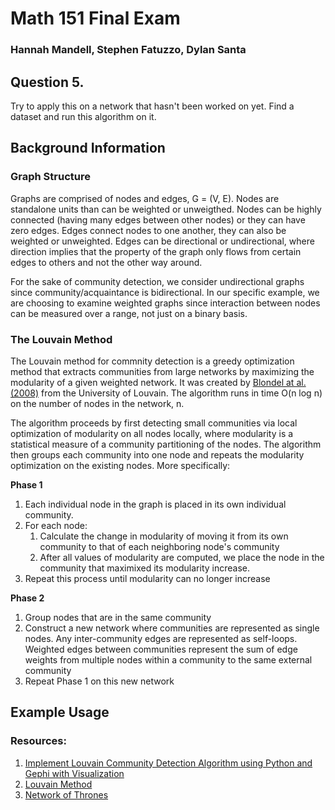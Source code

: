 # Math 151 Final Exam
### Hannah Mandell, Stephen Fatuzzo, Dylan Santa

## Question 5. 

Try to apply this on a network that hasn't been worked on yet. 
Find a dataset and run this algorithm on it.

## Background Information

### Graph Structure

Graphs are comprised of nodes and edges, G = (V, E). Nodes are standalone units than can be weighted or unweigthed. Nodes can be highly connected (having many edges between other nodes) or they can have zero edges. Edges connect nodes to one another, they can also be weighted or unweighted. Edges can be directional or undirectional, where direction implies that the property of the graph only flows from certain edges to others and not the other way around.

For the sake of community detection, we consider undirectional graphs since community/acquaintance is bidirectional. In our specific example, we are choosing to examine weighted graphs since interaction between nodes can be measured over a range, not just on a binary basis.

### The Louvain Method

The Louvain method for commnity detection is a greedy optimization method that extracts communities from large networks by maximizing the modularity of a given weighted network. It was created by [Blondel at al. (2008)](https://arxiv.org/pdf/0803.0476.pdf) from the University of Louvain. The algorithm runs in time O(n log n) on the number of nodes in the network, n. 

The algorithm proceeds by first detecting small communities via local optimization of modularity on all nodes locally, where modularity is a statistical measure of a community partitioning of the nodes. The algorithm then groups each community into one node and repeats the modularity optimization on the existing nodes. More specifically:

**Phase 1**
1. Each individual node in the graph is placed in its own individual community.
2. For each node: 
    1. Calculate the change in modularity of moving it from its own community to that of each neighboring node's community
    2. After all values of modularity are computed, we place the node in the community that maximixed its modularity increase.
3. Repeat this process until modularity can no longer increase

**Phase 2**
1. Group nodes that are in the same community
2. Construct a new network where communities are represented as single nodes. Any inter-community edges are represented as self-loops. Weighted edges between communities represent the sum of edge weights from multiple nodes within a community to the same external community
3. Repeat Phase 1 on this new network

## Example Usage


### Resources:
1. [Implement Louvain Community Detection Algorithm using Python and Gephi with Visualization](https://medium.com/analytics-vidhya/implement-louvain-community-detection-algorithm-using-python-and-gephi-with-visualization-871250fb2f25)
2. [Louvain Method](https://en.wikipedia.org/wiki/Louvain_method)
3. [Network of Thrones](https://www.maa.org/sites/default/files/pdf/Mathhorizons/NetworkofThrones%20%281%29.pdf)


